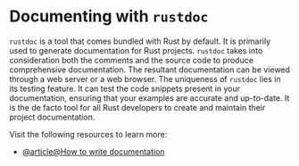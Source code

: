# Documenting with `rustdoc`

`rustdoc` is a tool that comes bundled with Rust by default. It is primarily used to generate documentation for Rust projects. `rustdoc` takes into consideration both the comments and the source code to produce comprehensive documentation. The resultant documentation can be viewed through a web server or a web browser. The uniqueness of `rustdoc` lies in its testing feature. It can test the code snippets present in your documentation, ensuring that your examples are accurate and up-to-date. It is the de facto tool for all Rust developers to create and maintain their project documentation.

Visit the following resources to learn more:

- [@article@How to write documentation](https://doc.rust-lang.org/rustdoc/how-to-write-documentation.html)
